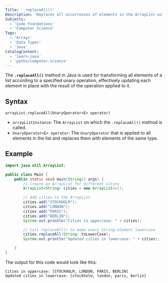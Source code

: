 ```yaml
---
Title: '.replaceAll()'
Description: 'Replaces all occurrences of elements in the ArrayList with a specified new value..'
Subjects:
  - 'Code Foundations'
  - 'Computer Science'
Tags:
  - 'Arrays'
  - 'Data Types'
  - 'Java'
CatalogContent:
  - 'learn-java'
  - 'paths/computer-science'
---
```


The **`.replaceAll()`** method in Java is used for transforming all elements of a list according to a specified unary operation, effectively updating each element in place with the result of the operation applied to it.

## Syntax

```pseudo
arrayList.replaceAll(UnaryOperator<E> operator)
```

- `arrayListInstance`: The `ArrayList` on which the `.replaceAll()` method is called.
- `UnaryOperator<E> operator`: The `UnaryOperator` that is applied to all elements in the list and replaces them with elements of the same type.

## Example

```java
import java.util.ArrayList;

public class Main {
    public static void main(String[] args) {
        // Create an ArrayList for different cities
        ArrayList<String> cities = new ArrayList<>();

        // Add cities to the ArrayList
        cities.add("STOCKHOLM");
        cities.add("LONDON");
        cities.add("PARIS");
        cities.add("BERLIN");
        System.out.println("Cities in uppercase: " + cities);

        // Call replaceAll() to make every String element lowercase
        cities.replaceAll(String::toLowerCase);
        System.out.println("Updated cities in lowercase: " + cities);

    }
}
```

The output for this code would look like this:

```shell
Cities in uppercase: [STOCKHOLM, LONDON, PARIS, BERLIN]
Updated cities in lowercase: [stockholm, london, paris, berlin]
```